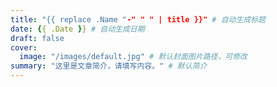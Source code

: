 ```yaml
---
title: "{{ replace .Name "-" " " | title }}" # 自动生成标题
date: {{ .Date }} # 自动生成日期
draft: false
cover:
  image: "/images/default.jpg" # 默认封面图片路径，可修改
summary: "这里是文章简介，请填写内容。" # 默认简介
---
```

